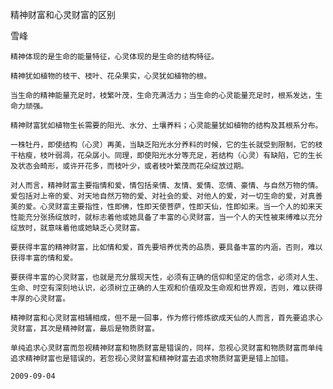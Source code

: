 精神财富和心灵财富的区别

雪峰


    精神体现的是生命的能量特征，心灵体现的是生命的结构特征。

    精神犹如植物的枝干、枝叶、花朵果实，心灵犹如植物的根。

    当生命的精神能量充足时，枝繁叶茂，生命充满活力；当生命的心灵能量充足时，根系发达，生命力顽强。

    精神财富犹如植物生长需要的阳光、水分、土壤养料；心灵能量犹如植物的结构及其根系分布。

    一株牡丹，即使结构（心灵）再美，当缺乏阳光水分养料的时候，它的生长就受到限制，它的枝干枯瘦，枝叶弱凋，花朵孱小。同理，即使阳光水分等充足，若结构（心灵）有缺陷，它的生长及状态会畸形，或许开花多，而枝叶少，或者枝叶繁茂而花朵绽放过期。

    对人而言，精神财富主要指情和爱，情包括亲情、友情、爱情、恋情、豪情、与自然万物的情。爱包括对上帝的爱、对天地自然万物的爱、对社会的爱、对他人的爱，对一切生命的爱，对真善美的爱。心灵财富主要指性，性即佛，性即天使菩萨，性即天仙，性即如来。当一个人的如来天性能充分张扬绽放时，就标志着他或她具备了丰富的心灵财富，当一个人的天性被束缚难以充分绽放时，就意味着他或她缺乏心灵财富。

    要获得丰富的精神财富，比如情和爱，首先要培养优秀的品质，要具备丰富的内涵，否则，难以获得丰富的情和爱。

    要获得丰富的心灵财富，也就是充分展现天性，必须有正确的信仰和坚定的信念，必须对人生、生命、时空有深刻地认识，必须树立正确的人生观和价值观及生命观和世界观，否则，难以获得丰厚的心灵财富。

    精神财富和心灵财富相辅相成，但不是一回事，作为修行修炼欲成天仙的人而言，首先要追求心灵财富，其次是精神财富，最后是物质财富。

    单纯追求心灵财富而忽视精神财富和物质财富是错误的，同样，忽视心灵财富和物质财富而单纯追求精神财富也是错误的，若忽视心灵财富和精神财富去追求物质财富更是错上加错。

    2009-09-04



